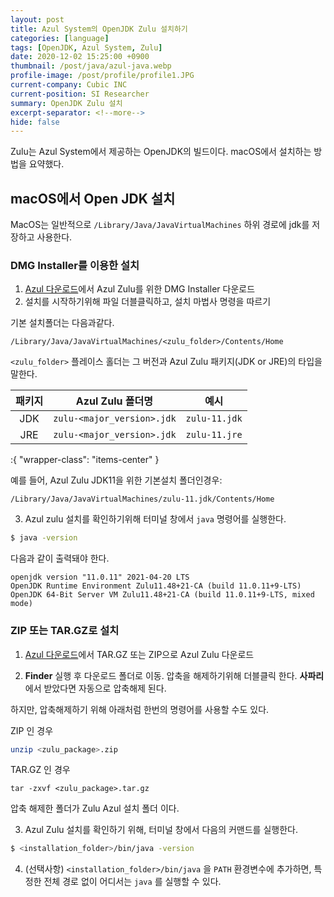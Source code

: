 ```yaml
---
layout: post
title: Azul System의 OpenJDK Zulu 설치하기
categories: [language]
tags: [OpenJDK, Azul System, Zulu]
date: 2020-12-02 15:25:00 +0900
thumbnail: /post/java/azul-java.webp
profile-image: /post/profile/profile1.JPG
current-company: Cubic INC
current-position: SI Researcher
summary: OpenJDK Zulu 설치
excerpt-separator: <!--more-->
hide: false
---
```


Zulu는 Azul System에서 제공하는 OpenJDK의 빌드이다.
macOS에서 설치하는 방법을 요약했다.

<!--more-->

## macOS에서 Open JDK 설치

MacOS는 일반적으로 `/Library/Java/JavaVirtualMachines` 하위 경로에 jdk를 저장하고 사용한다.


### DMG Installer를 이용한 설치

1. [Azul 다운로드](https://www.azul.com/downloads/?os=macos&_gl=1*dkdl9*_ga*MTQ0NjY0MDg1OS4xNjg4NjM4NTAz*_ga_42DEGWGYD5*MTcwNjc5MTg0NC40LjEuMTcwNjc5MjMwNy4yOC4wLjA.#zulu)에서 Azul Zulu를 위한 DMG Installer 다운로드
2. 설치를 시작하기위해 파일 더블클릭하고, 설치 마법사 명령을 따르기

기본 설치폴더는 다음과같다.

```
/Library/Java/JavaVirtualMachines/<zulu_folder>/Contents/Home
```

`<zulu_folder>` 플레이스 홀더는 그 버전과 Azul Zulu 패키지(JDK or JRE)의 타입을 말한다. 

| 패키지 |      Azul Zulu 폴더명      |     예시      |
| :----: | :------------------------: | :-----------: |
|  JDK   | `zulu-<major_version>.jdk` | `zulu-11.jdk` |
|  JRE   | `zulu-<major_version>.jdk` | `zulu-11.jre` |
:{ "wrapper-class": "items-center" }

예를 들어, Azul Zulu JDK11을 위한 기본설치 폴더인경우:

```
/Library/Java/JavaVirtualMachines/zulu-11.jdk/Contents/Home
```

3. Azul zulu 설치를 확인하기위해 터미널 창에서 `java` 명령어를 실행한다.

```bash
$ java -version
```

다음과 같이 출력돼야 한다.  

```
openjdk version "11.0.11" 2021-04-20 LTS
OpenJDK Runtime Environment Zulu11.48+21-CA (build 11.0.11+9-LTS)
OpenJDK 64-Bit Server VM Zulu11.48+21-CA (build 11.0.11+9-LTS, mixed mode)
```

### ZIP 또는 TAR.GZ로 설치

1. [Azul 다운로드](https://www.azul.com/downloads/?os=macos)에서 TAR.GZ 또는 ZIP으로 Azul Zulu 다운로드

2. **Finder** 실행 후 다운로드 폴더로 이동. 압축을 해제하기위해 더블클릭 한다. **사파리**에서 받았다면 자동으로 압축해제 된다.

하지만, 압축해제하기 위해 아래처럼 한번의 명령어를 사용할 수도 있다.

ZIP 인 경우

```bash
unzip <zulu_package>.zip
```

   TAR.GZ 인 경우

```
tar -zxvf <zulu_package>.tar.gz
```

압축 해제한 폴더가 Zulu Azul 설치 폴더 이다.

3. Azul Zulu 설치를 확인하기 위해, 터미널 창에서 다음의 커맨드를 실행한다.

```bash
$ <installation_folder>/bin/java -version
```

4. (선택사항) `<installation_folder>/bin/java` 을 `PATH` 환경변수에 추가하면, 특정한 전체 경로 없이 어디서는 `java` 를 실행할 수 있다.









